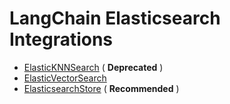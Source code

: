 # LangChain Elasticsearch Integrations

* [ElasticKNNSearch](https://integrations.langchain.com/vectorstores?integration_name=ElasticKnnSearch) ( **Deprecated** )
* [ElasticVectorSearch](https://integrations.langchain.com/vectorstores?integration_name=ElasticsearchStore)
* [ElasticsearchStore](https://integrations.langchain.com/vectorstores?integration_name=ElasticsearchStore) ( **Recommended** )
